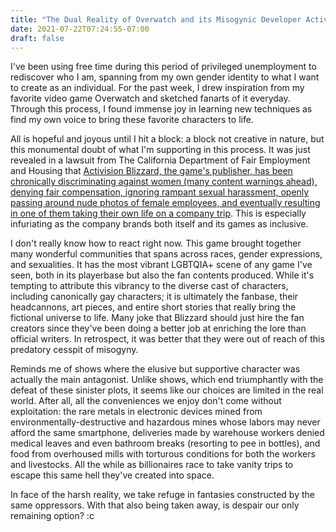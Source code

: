 ```yaml
---
title: "The Dual Reality of Overwatch and its Misogynic Developer Activision Blizzard"
date: 2021-07-22T07:24:55-07:00
draft: false
---
```


I've been using free time during this period of privileged unemployment to rediscover who I am, spanning from my own gender identity to what I want to create as an individual. For the past week, I drew inspiration from my favorite video game Overwatch and sketched fanarts of it everyday. Through this process, I found immense joy in learning new techniques as find my own voice to bring these favorite characters to life.

All is hopeful and joyous until I hit a block: a block not creative in nature, but this monumental doubt of what I'm supporting in this process. It was just revealed in a lawsuit from The California Department of Fair Employment and Housing that [Activision Blizzard, the game's publisher, has been chronically discriminating against women (many content warnings ahead), denying fair compensation, ignoring rampant sexual harassment, openly passing around nude photos of female employees, and eventually resulting in one of them taking their own life on a company trip](https://twitter.com/jasonschreier/status/1418003549133361156). This is especially infuriating as the company brands both itself and its games as inclusive.

<!--more-->

I don't really know how to react right now. This game brought together many wonderful communities that spans across races, gender expressions, and sexualities. It has the most vibrant LGBTQIA+ scene of any game I've seen, both in its playerbase but also the fan contents produced. While it's tempting to attribute this vibrancy to the diverse cast of characters, including canonically gay characters; it is ultimately the fanbase, their headcannons, art pieces, and entire short stories that really bring the fictional universe to life. Many joke that Blizzard should just hire the fan creators since they've been doing a better job at enriching the lore than official writers. In retrospect, it was better that they were out of reach of this predatory cesspit of misogyny.

Reminds me of shows where the elusive but supportive character was actually the main antagonist. Unlike shows, which end triumphantly with the defeat of these sinister plots, it seems like our choices are limited in the real world. After all, all the conveniences we enjoy don't come without exploitation: the rare metals in electronic devices mined from environmentally-destructive and hazardous mines whose labors may never afford the same smartphone, deliveries made by warehouse workers denied medical leaves and even bathroom breaks (resorting to pee in bottles), and food from overhoused mills with torturous conditions for both the workers and livestocks. All the while as billionaires race to take vanity trips to escape this same hell they've created into space.

In face of the harsh reality, we take refuge in fantasies constructed by the same oppressors. With that also being taken away, is despair our only remaining option? :c
